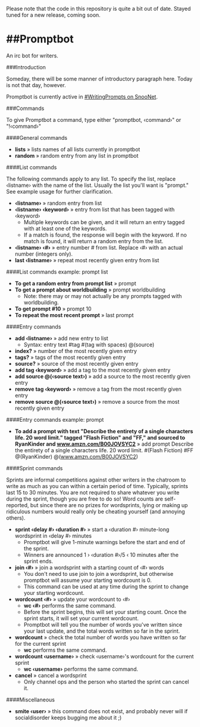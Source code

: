 Please note that the code in this repository is quite a bit out of date. Stayed tuned for a new release, coming soon.

##Promptbot
=========

An irc bot for writers.

###Introduction

Someday, there will be some manner of introductory paragraph here. Today is not that day, however.

Promptbot is currently active in [#WritingPrompts on SnooNet](https://kiwiirc.com/client/irc.snoonet.org/writingprompts).

###Commands

To give Promptbot a command, type either "promptbot, &lsaquo;command&rsaquo;" or "!&lsaquo;command&rsaquo;"

####General commands

* **lists** &raquo; lists names of all lists currently in promptbot
* **random** &raquo; random entry from any list in promptbot

####List commands

The following commands apply to any list. To specify the list, replace &lsaquo;listname&rsaquo; with the name of the list. Usually the list you'll want is "prompt." See example usage for further clarification.

* **&lsaquo;listname&rsaquo;** &raquo; random entry from list
* **&lsaquo;listname&rsaquo; &lsaquo;keyword&rsaquo;** &raquo; entry from list that has been tagged with &lsaquo;keyword&rsaquo;
  * Multiple keywords can be given, and it will return an entry tagged with at least one of the keywords.
  * If a match is found, the response will begin with the keyword. If no match is found, it will return a random entry from the list.
* **&lsaquo;listname&rsaquo; &lsaquo;#&rsaquo;** &raquo; entry number # from list. Replace &lsaquo;#&rsaquo; with an actual number (integers only).
* **last &lsaquo;listname&rsaquo;** &raquo; repeat most recently given entry from list

####List commands example: prompt list

* **To get a random entry from prompt list** &raquo; prompt
* **To get a prompt about worldbuilding** &raquo; prompt worldbuilding
  * Note: there may or may not actually be any prompts tagged with worldbuilding.
* **To get prompt #10** &raquo; prompt 10
* **To repeat the most recent prompt** &raquo; last prompt

####Entry commands

* **add &lsaquo;listname&rsaquo;** &raquo; add new entry to list
  * Syntax: entry text #tag #(tag with spaces) @(source)
* **index?** &raquo; number of the most recently given entry
* **tags?** &raquo; tags of the most recently given entry
* **source?** &raquo; source of the most recently given entry
* **add tag &lsaquo;keyword&rsaquo;** &raquo; add a tag to the most recently given entry
* **add source @(&lsaquo;source text&rsaquo;)** &raquo; add a source to the most recently given entry
* **remove tag &lsaquo;keyword&rsaquo;** &raquo; remove a tag from the most recently given entry
* **remove source @(&lsaquo;source text&rsaquo;)** &raquo; remove a source from the most recently given entry

####Entry commands example: prompt

* **To add a prompt with text "Describe the entirety of a single characters life. 20 word limit." tagged "Flash Fiction" and "FF," and sourced to RyanKinder and www.amzn.com/B00JOVSYC2** &raquo; add prompt Describe the entirety of a single characters life. 20 word limit. #(Flash Fiction) #FF @(RyanKinder) @(www.amzn.com/B00JOVSYC2)

####Sprint commands

Sprints are informal competitions against other writers in the chatroom to write as much as you can within a certain period of time. Typically, sprints last 15 to 30 minutes. You are not required to share whatever you write during the sprint, though you are free to do so! Word counts are self-reported, but since there are no prizes for wordsprints, lying or making up ridiculous numbers would really only be cheating yourself (and annoying others).

* **sprint &lsaquo;delay #&rsaquo; &lsaquo;duration #&rsaquo;** &raquo; start a &lsaquo;duration #&rsaquo; minute-long wordsprint in &lsaquo;delay #&rsaquo; minutes
  * Promptbot will give 1-minute warnings before the start and end of the sprint.
  * Winners are announced 1 &rsaquo; &lsaquo;duration #&rsaquo;/5 &lsaquo; 10 minutes after the sprint ends.
* **join &lsaquo;#&rsaquo;** &raquo; join a wordsprint with a starting count of &lsaquo;#&rsaquo; words
  * You don't need to use join to join a wordsprint, but otherwise promptbot will assume your starting wordcount is 0.
  * This command can be used at any time during the sprint to change your starting wordcount.
* **wordcount &lsaquo;#&rsaquo;** &raquo; update your wordcount to &lsaquo;#&rsaquo;
  * **wc &lsaquo;#&rsaquo;** performs the same command.
  * Before the sprint begins, this will set your starting count. Once the sprint starts, it will set your current wordcount.
  * Promptbot will tell you the number of words you've written since your last update, and the total words written so far in the sprint.
* **wordcount** 	 &raquo; check the total number of words you have written so far for the current sprint
  * **wc** performs the same command.
* **wordcount &lsaquo;username&rsaquo;** &raquo; check &lsaquo;username&rsaquo;'s wordcount for the current sprint
  * **wc &lsaquo;username&rsaquo;** performs the same command.
* **cancel** &raquo; cancel a wordsprint
  * Only channel ops and the person who started the sprint can cancel it.

####Miscellaneous

* **smite &lsaquo;user&rsaquo;** &raquo; this command does not exist, and probably never will if socialdisorder keeps bugging me about it ;)
